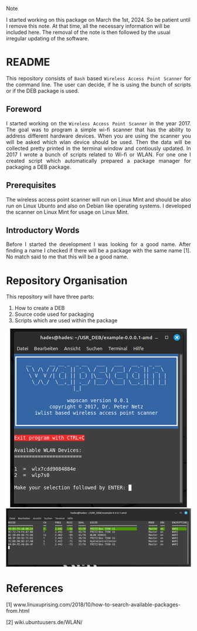 > [!NOTE]
> I started working on this package on March the 1st, 2024. So be patient until I remove this note. At that time, all the necessary information will be included here. The removal of the note is then followed by the usual irregular updating of the software.

# README

<p align="justify">This repository consists of <code>Bash</code> based <code>Wireless Access Point Scanner</code> for the command line. The user can decide, if he is using the bunch of scripts or if the DEB package is used.</p>

## Foreword

<p align="justify">I started working on the <code>Wireless Access Point Scanner</code> in the year 2017. The goal was to program a simple wi-fi scanner that has the ability to address different hardware devices. When you are using the scanner you will be asked which wlan device should be used. Then the data will be collected pretty printed in the terminal window and contiously updated. In 2017 I wrote a bunch of scripts related to Wi-fi or WLAN. For one one I created script which automatically prepared a package manager for packaging a DEB package.</p>

## Prerequisites

<p align="justify">The wireless access point scanner will run on Linux Mint and should be also run on Linux Ubunto and also on Debian like operating systems. I developed 
 the scanner on Linux Mint for usage on Linux Mint.</p>

## Introductory Words

<p align="justify">Before I started the development I was looking for a good name. After finding a name I checked if there will be a package with the same name [1]. No match said to me that this will be a good name.</p>

# Repository Organisation 

This repository will have three parts:

1. How to create a DEB
2. Source code used for packaging
3. Scripts which are used within the package

<center>
<img src="image1.png" alt="Alt text" title="Optional title">

<img src="image2.png" alt="Alt text" title="Optional title">
</center>

# References

[1]    www&#8203;.linuxuprising.com/2018/10/how-to-search-available-packages-from.html

[2]    wiki.ubuntuusers.de/WLAN/
